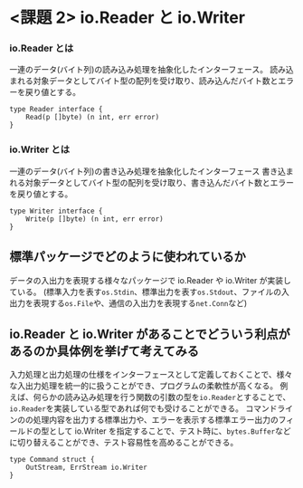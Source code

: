 # <課題 2> io.Reader と io.Writer

### io.Reader とは

一連のデータ(バイト列)の読み込み処理を抽象化したインターフェース。
読み込まれる対象データとしてバイト型の配列を受け取り、読み込んだバイト数とエラーを戻り値とする。

```
type Reader interface {
    Read(p []byte) (n int, err error)
}
```

### io.Writer とは

一連のデータ(バイト列)の書き込み処理を抽象化したインターフェース
書き込まれる対象データとしてバイト型の配列を受け取り、書き込んだバイト数とエラーを戻り値とする。

```
type Writer interface {
    Write(p []byte) (n int, err error)
}
```

## 標準パッケージでどのように使われているか

データの入出力を表現する様々なパッケージで io.Reader や io.Writer が実装している。
(標準入力を表す`os.Stdin`、標準出力を表す`os.Stdout`、ファイルの入出力を表現する`os.File`や、通信の入出力を表現する`net.Conn`など)

## io.Reader と io.Writer があることでどういう利点があるのか具体例を挙げて考えてみる

入力処理と出力処理の仕様をインターフェースとして定義しておくことで、様々な入出力処理を統一的に扱うことができ、プログラムの柔軟性が高くなる。
例えば、何らかの読み込み処理を行う関数の引数の型を`io.Reader`とすることで、`io.Reader`を実装している型であれば何でも受けることができる。
コマンドラインのの処理内容を出力する標準出力や、エラーを表示する標準エラー出力のフィールドの型として io.Writer を指定することで、テスト時に、`bytes.Buffer`などに切り替えることができ、テスト容易性を高めることができる。

```
type Command struct {
	OutStream, ErrStream io.Writer
}
```
